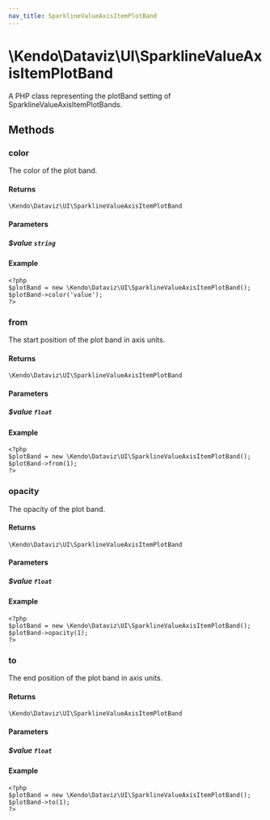 ```yaml
---
nav_title: SparklineValueAxisItemPlotBand
---
```


# \Kendo\Dataviz\UI\SparklineValueAxisItemPlotBand

A PHP class representing the plotBand setting of SparklineValueAxisItemPlotBands.


## Methods

### color
The color of the plot band.

#### Returns
`\Kendo\Dataviz\UI\SparklineValueAxisItemPlotBand`

#### Parameters

##### $value `string`



#### Example 
    <?php
    $plotBand = new \Kendo\Dataviz\UI\SparklineValueAxisItemPlotBand();
    $plotBand->color('value');
    ?>

### from
The start position of the plot band in axis units.

#### Returns
`\Kendo\Dataviz\UI\SparklineValueAxisItemPlotBand`

#### Parameters

##### $value `float`



#### Example 
    <?php
    $plotBand = new \Kendo\Dataviz\UI\SparklineValueAxisItemPlotBand();
    $plotBand->from(1);
    ?>

### opacity
The opacity of the plot band.

#### Returns
`\Kendo\Dataviz\UI\SparklineValueAxisItemPlotBand`

#### Parameters

##### $value `float`



#### Example 
    <?php
    $plotBand = new \Kendo\Dataviz\UI\SparklineValueAxisItemPlotBand();
    $plotBand->opacity(1);
    ?>

### to
The end position of the plot band in axis units.

#### Returns
`\Kendo\Dataviz\UI\SparklineValueAxisItemPlotBand`

#### Parameters

##### $value `float`



#### Example 
    <?php
    $plotBand = new \Kendo\Dataviz\UI\SparklineValueAxisItemPlotBand();
    $plotBand->to(1);
    ?>

